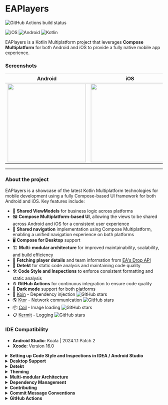 # EAPlayers

![GitHub Actions build status](https://github.com/kaszabimre/EAPlayers/actions/workflows/PR.yml/badge.svg)

![iOS](https://img.shields.io/badge/iOS-000000?style=for-the-badge&logo=ios&logoColor=white)
![Android](https://img.shields.io/badge/Android-3DDC84?style=for-the-badge&logo=android&logoColor=white)
![Kotlin](https://img.shields.io/badge/Kotlin-0095D5?&style=for-the-badge&logo=kotlin&logoColor=white)

EAPlayers is a Kotlin Multiplatform project that leverages **Compose Multiplatform** for both Android and iOS to provide a fully native mobile app experience.

### Screenshots

|                      Android                       |                      iOS                       |                      Desktop                       |
|:--------------------------------------------------:|:----------------------------------------------:|:--------------------------------------------------:|
| <img src="/screenshots/android.gif" width="250" /> | <img src="/screenshots/ios.gif" width="250" /> | <img src="/screenshots/desktop.gif" width="250" /> |

---

### About the project

EAPlayers is a showcase of the latest Kotlin Multiplatform technologies for mobile development using a fully Compose-based UI framework for both Android and iOS. Key features include:

- 🧩 **Shared ViewModels** for business logic across platforms
- 🖼️ **Compose Multiplatform-based UI**, allowing the views to be shared across Android and iOS for a consistent user experience
- 🧳 **Shared navigation** implementation using Compose Multiplatform, enabling a unified navigation experience on both platforms
- 🖥️ **Compose for Desktop** support
- 🏗️ **Multi-modular architecture** for improved maintainability, scalability, and build efficiency
- 📡 **Fetching player details** and team information from [EA's Drop API](https://drop-api.ea.com)
- 🚦 **Detekt** for static code analysis and maintaining code quality
- 🛠️ **Code Style and Inspections** to enforce consistent formatting and static analysis
- ⚙️ **GitHub Actions** for continuous integration to ensure code quality
- 🌙 **Dark mode** support for both platforms
- 💉 [Koin](https://github.com/InsertKoinIO/koin) - Dependency injection ![GitHub stars](https://img.shields.io/github/stars/InsertKoinIO/koin?style=social)
- 🌎 [Ktor](https://github.com/ktorio/ktor) - Network communication ![GitHub stars](https://img.shields.io/github/stars/ktorio/ktor?style=social)
- 📦 [Coil](https://github.com/coil-kt/coil) - Image loading ![GitHub stars](https://img.shields.io/github/stars/coil-kt/coil?style=social)
- 📋 [Kermit](https://github.com/touchlab/Kermit) - Logging ![GitHub stars](https://img.shields.io/github/stars/touchlab/Kermit?style=social)


### IDE Compatibility

- **Android Studio**: Koala | 2024.1.1 Patch 2
- **Xcode**: Version 16.0

<details>
<summary><strong>Setting up Code Style and Inspections in IDEA / Android Studio</strong></summary>

### CodeStyle
1. Import code style: **Android Studio** -> **Settings** -> **Editor** -> **Code style**.
   * At the Scheme section click the settings gear
   * Choose **Import scheme...**
   * Browse the code style config file at *./config/codestyle.xml*
2. Hit **Apply**. You can now use **Reformat code** that complies to the standards.

### Inspections

1. Import inspections: **Android Studio** -> **Settings** -> **Editor** -> **Inspections**.
   * At the Profile section click the settings gear
   * Choose **Import profile...**
   * Browse the inspections config file at *./config/inspections.xml*
2. Hit **Apply**.
</details>

<details>
<summary><strong>Desktop Support</strong></summary>

The project includes desktop support using **Compose for Desktop**. This allows the application to run natively, providing a consistent user experience across mobile and desktop environments.

To run the desktop version of the app, follow these steps:

1. Ensure you have the necessary environment set up, including a compatible JDK and Kotlin Multiplatform dependencies.
2. Use the following command to build and run the desktop application:

   ```bash
   ./gradlew composeApp:run
   ```

3. The application will start up and can be tested on your local machine.

</details>

<details>
<summary><strong>Detekt</strong></summary>

- 🚦 The project uses [Detekt](https://github.com/detekt/detekt) for static code analysis and formatting.
- Detekt helps maintain code quality by identifying potential issues in the codebase.
- To run Detekt, use the following command:

```bash
  ./gradlew detekt
  ```

---
</details>

<details>
<summary><strong>Theming</strong></summary>

The app implements a custom theme system to support dynamic theming and dark mode. The theme includes dimensions, colors, typography, shapes, and ripple effects, all of which can adapt to the current system theme (light or dark). The `AppTheme` composable allows you to toggle between light and dark themes and provides a `MaterialTheme` wrapper to ensure consistent appearance throughout the app.

The color scheme is dynamically generated based on the current theme settings, and additional customization can be applied using local providers for text selection colors, ripple effects, and typography. This ensures a cohesive look and feel while leveraging the power of Compose's Material 3 design.

</details>

<details>
<summary><strong>Multi-modular Architecture</strong></summary>

The project follows a multi-modular architecture to enhance scalability, maintainability, and build efficiency. The modularization approach is as follows:

- **Features Module**: The app's features are divided into separate modules like `details` and `list`, each containing a `view` for the UI and a `viewmodel` for the presentation logic. This helps isolate individual features and facilitates independent development and testing.

- **Core Module**: Houses core utilities and extensions used throughout the app.

- **Data Module**: Manages data sources, repositories, and API interactions. It serves as a centralized module for managing data flow.

- **DI Module**: Contains the dependency injection setup using Koin to provide a modular and easily configurable DI configuration.

- **Domain Module**: Encapsulates the business logic and use cases of the application, separating it from the data handling and UI layers.

- **Logger Module**: Implements logging functionalities using Kermit, enabling consistent logging across the entire codebase.

- **Navigation Module**: Manages navigation logic for both Android and iOS, making it easier to handle cross-platform navigation requirements.

- **Theme Module**: Contains all theming-related resources, such as color schemes, typography, dimensions, and shape configurations, for a consistent visual experience.

The multi-modular structure helps in isolating functionalities, making the codebase more manageable, and accelerating build times by reducing the impact of changes on other parts of the project.

</details>

<details>
<summary><strong>Dependency Management</strong></summary>

The project uses [Renovate](https://github.com/apps/renovate) for automated dependency updates. Renovate helps keep dependencies up-to-date by regularly checking for new versions and creating pull requests for updates.

The configuration file for Renovate is located in the root of the project: [renovate.json](./renovate.json).

</details>

<details>
<summary><strong>Contributing</strong></summary>

Contributions are welcome! Here’s the process for contributing to EAPlayers:

1. Check the [issues](https://github.com/kaszabimre/EAPlayers/issues) section on the repository. There are various issues listed that need help.

2. To work on an issue, create a new branch from the `development` branch named after the corresponding issue.

3. Once you have a solution, run the `./gradlew build` command locally to ensure that the build is successful.

4. If the build passes, create a pull request targeting the `development` branch. Make sure to assign the pull request to [@kaszabimre](https://github.com/kaszabimre) for approval.

5. Once the pull request is approved, the solution will be considered successfully integrated.

</details>

<details>
<summary><strong>Commit Message Conventions</strong></summary>

The project follows the [Conventional Commits](https://www.conventionalcommits.org/en/v1.0.0/) standard for commit messages. This convention is important for maintaining consistent commit history and will be utilized in the future for generating release logs.

Please ensure that your commit messages adhere to the specified format to facilitate automated release note generation.

</details>

<details>
<summary><strong>GitHub Actions</strong></summary>

The project utilizes GitHub Actions for continuous integration (CI) to ensure code quality and maintainability. The primary workflow is defined as a "PR job," which is triggered on the following events:

- Manual trigger (`workflow_dispatch`)
- Pushes to the `main` or `development` branches
- Pull requests, excluding changes to markdown files, images, and documentation

The workflow consists of several jobs:

1. **Pre-conditions**:
    - Sets up the environment by checking out the repository, configuring the JDK (Java 18), caching Kotlin Multiplatform dependencies, running `detekt` for static code analysis, and executing SwiftLint for iOS-specific code.

2. **Build Android**:
    - Depends on the "pre-conditions" job.
    - Involves setting up the environment and building the Android project using Gradle.

3. **Build iOS**:
    - Depends on the "pre-conditions" job.
    - Configures the environment, selects the Xcode version, resolves Swift package dependencies, and builds the iOS app using `xcodebuild`. It targets an iOS Simulator with the specified configuration.

#### Kotlin Multiplatform Cache Action

A custom action is used for caching Gradle and Kotlin Native artifacts to speed up the build process. The action caches directories such as Gradle caches, wrapper files, and Kotlin Native dependencies. The cache keys are based on the content of Gradle build files, ensuring cache consistency across builds.

</details>
